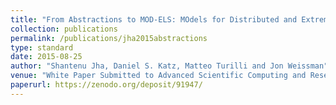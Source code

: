 ```yaml
---
title: "From Abstractions to MOD-ELS: MOdels for Distributed and Extremely Large-scale Science"
collection: publications
permalink: /publications/jha2015abstractions
type: standard
date: 2015-08-25
author: "Shantenu Jha, Daniel S. Katz, Matteo Turilli and Jon Weissman"
venue: "White Paper Submitted to Advanced Scientific Computing and Research, DOE Office of Science"
paperurl: https://zenodo.org/deposit/91947/
---
```

